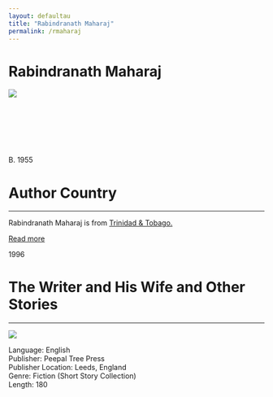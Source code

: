 ```yaml
---
layout: defaultau
title: "Rabindranath Maharaj"
permalink: /rmaharaj
---
```

<!-- partial:index.partial.html -->
<div class="content">
    <h1>Rabindranath Maharaj</h1>
    <div class="quote">
        <div><img src="http://www.canadianauthors.net/m/maharaj_rabindranath/maharaj_rabindranath.jpg" class="logo"></div>
    </div>
    <div class="timeline">
        <div style="padding-bottom:100px;"></div>
        <div class="block">
            <div class="date right"><p class="right">B. 1955</p></div>
            <div class="dot"></div>
            <div class="left first">
            <div class="author_country">
                <h1>Author Country</h1><hr>
          <div class="aclocation">   <p>Rabindranath Maharaj is from <a href="http://localhost:4000/3">Trinidad & Tobago.</a></p></div>
              <div class="acreadmore">   <a href="https://en.wikipedia.org/wiki/Rabindranath_Maharaj" target="_blank">Read more</a></div>
            </div>
            </div>
        </div>
        <div class="block">
            <div class="date left"><p class="left">1996</p></div>
            <div class="dot"></div>
            <div class="right">
                <h1>The Writer and His Wife and Other Stories</h1><hr>
                <p><img src="https://images-na.ssl-images-amazon.com/images/I/51K0CR5X6XL._SR600%2C315_PIWhiteStrip%2CBottomLeft%2C0%2C35_SCLZZZZZZZ_FMpng_BG255%2C255%2C255.jpg"></p>
                <p>
                Language: English<br>
                Publisher: Peepal Tree Press<br>
                Publisher Location: Leeds, England<br>
                Genre: Fiction (Short Story Collection)<br>
                Length: 180<br>
                </p>
            </div>
        </div>


</div>
<!-- partial -->
  <script src='https://cdnjs.cloudflare.com/ajax/libs/jquery/3.1.1/jquery.min.js'></script><script  src="assets/js/authorscript.js"></script>
